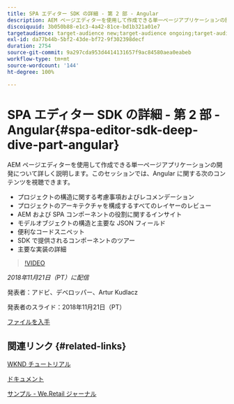 ```yaml
---
title: SPA エディター SDK の詳細 - 第 2 部 - Angular
description: AEM ページエディターを使用して作成できる単一ページアプリケーションの開発について詳しく説明します。
discoiquuid: 3b050b88-e1c3-4a42-81ce-bd1b321a01e7
targetaudience: target-audience new;target-audience ongoing;target-audience upgrader
exl-id: da77b44b-5bf2-43de-bf72-9f302398decf
duration: 2754
source-git-commit: 9a297cda953d4414131657f9ac84580aea0eabeb
workflow-type: tm+mt
source-wordcount: '144'
ht-degree: 100%

---
```


# SPA エディター SDK の詳細 - 第 2 部 - Angular{#spa-editor-sdk-deep-dive-part-angular}

AEM ページエディターを使用して作成できる単一ページアプリケーションの開発について詳しく説明します。このセッションでは、Angular に関する次のコンテンツを視聴できます。

* プロジェクトの構造に関する考慮事項およびレコメンデーション
* プロジェクトのアーキテクチャを構成するすべてのレイヤーのレビュー
* AEM および SPA コンポーネントの役割に関するインサイト
* モデルオブジェクトの構造と主要な JSON フィールド
* 便利なコードスニペット
* SDK で提供されるコンポーネントのツアー
* 主要な実装の詳細

>[!VIDEO](https://video.tv.adobe.com/v/25503/?quality-9)

*2018年11月21日（PT）に配信*

発表者：アドビ、デベロッパー、Artur Kudlacz

発表者のスライド：2018年11月21日（PT）

[ファイルを入手](assets/aem-gems-aem-spaeditorangular-112118.pdf)

## 関連リンク {#related-links}

[WKND チュートリアル](https://experienceleague.adobe.com/docs/experience-manager-learn/getting-started-wknd-tutorial-develop/overview.html?lang=ja)

[ドキュメント](https://helpx.adobe.com/jp/experience-manager/6-4/sites/developing/using/spa-overview.html)

[サンプル - We.Retail ジャーナル](https://github.com/adobe/aem-sample-we-retail-journal)

<!--
[Get back to the Overview](https://helpx.adobe.com/experience-manager/kt/eseminars/gems/aem-index.html)
-->
